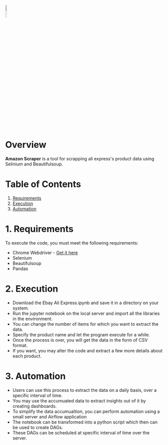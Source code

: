 <a href="https://github.com/insaid2018/automation-projects/tree/main/python-codes/ali-express-scraper"><img width=10% src="https://raw.githubusercontent.com/insaid2018/automation-projects/main/python-codes/ali-express-scraper/images/logo.png"></a>


# Overview
**Amazon Scraper** is a tool for scrapping ali express's product data using Selinium and Beautifulsoup.

# Table of Contents
1. [Requirements](#Section1)<br>
2. [Execution](#Section2)<br>
3. [Automation](#Section3)<br>

<a name=Section1></a>
# 1. Requirements

To execute the code, you must meet the following requirements:

- Chrome Webdriver - <a href="https://chromedriver.chromium.org/downloads">Get it here</a>
- Selenium
- Beautifulsoup
- Pandas

<a name=Section2></a>
# 2. Execution

- Download the Ebay Ali Express.ipynb and save it in a directory on your system.
- Run the jupyter notebook on the local server and import all the libraries in the environment.
- You can change the number of items for which you want to extract the data.
- Specify the product name and let the program execute for a while.
- Once the process is over, you will get the data in the form of CSV format.
- If you want, you may alter the code and extract a few more details about each product.


<a name=Section3></a>
# 3. Automation

- Users can use this process to extract the data on a daily basis, over a specific interval of time.
- You may use the accumuated data to extract insights out of it by creating dashboards.
- To simplify the data accumualtion, you can perform automation using a small server and Airflow application
- The notebook can be transformed into a python script which then can be used to create DAGs.
- These DAGs can be scheduled at specific interval of time over the server.
